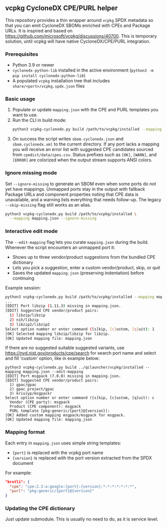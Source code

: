 ## vcpkg CycloneDX CPE/PURL helper

This repository provides a thin wrapper around `vcpkg` SPDX metadata so that you can emit CycloneDX SBOMs enriched with CPEs and Package URLs. It is inspired and based on https://github.com/microsoft/vcpkg/discussions/40700. This is temporary solution, until vcpkg will have native CycloneDX/CPE/PURL integration.

### Prerequisites
- Python 3.9 or newer
- `cyclonedx-python-lib` installed in the active environment (`python3 -m pip install cyclonedx-python-lib`)
- A populated `vcpkg` installation tree that includes `share/<port>/vcpkg.spdx.json` files

### Basic usage
1. Populate or update `mapping.json` with the CPE and PURL templates you want to use.
2. Run the CLI in build mode:
   ```bash
   python3 vcpkg-cyclonedx.py build /path/to/vcpkg/installed --mapping mapping.json
   ```
3. On success the script writes `sbom.cyclonedx.json` and `sbom.cyclonedx.xml` to the current directory. If any port lacks a mapping you will receive an error list with suggested CPE candidates sourced from `cpedict/data/cpes.csv`. Status prefixes such as `[OK]`, `[WARN]`, and `[ERROR]` are colorized when the output stream supports ANSI colors.

### Ignore missing mode
Set `--ignore-missing` to generate an SBOM even when some ports do not yet have mappings. Unmapped ports stay in the output with fallback Package URLs and component properties noting that CPE data is unavailable, and a warning lists everything that needs follow-up. The legacy `--skip-missing` flag still works as an alias.
```bash
python3 vcpkg-cyclonedx.py build /path/to/vcpkg/installed \
  --mapping mapping.json --ignore-missing
```

### Interactive edit mode
The `--edit-mapping` flag lets you curate `mapping.json` during the build. Whenever the script encounters an unmapped port it:
- Shows up to three vendor/product suggestions from the bundled CPE dictionary
- Lets you pick a suggestion, enter a custom vendor/product, skip, or quit
- Saves the updated `mapping.json` (preserving indentation) before continuing

Example session:
```bash
python3 vcpkg-cyclonedx.py build /path/to/vcpkg/installed --mapping mapping.json --edit-mapping
...
[EDIT] Port libzip (1.11.3) missing in mapping.json.
[EDIT] Suggested CPE vendor/product pairs:
  1) libzip/libzip
  2) nih/libzip
  3) libzip2/libzip2
Select option number or enter command ([s]kip, [c]ustom, [q]uit): 1
[OK] Selected mapping libzip/libzip for libzip.
[OK] Updated mapping file: mapping.json
```

If there are no suggested suitable suggested variants, use https://nvd.nist.gov/products/cpe/search for search port name and select and fill 'custom' option, like in example below:

```
python3 vcpkg-cyclonedx.py build ../qclauncher/vcpkg/installed --mapping mapping.json --edit-mapping
[EDIT] Port msgpack (7.0.0) missing in mapping.json.
[EDIT] Suggested CPE vendor/product pairs:
  1) gpac/gpac
  2) gpac_project/gpac
  3) kriszyp/msgpackr
Select option number or enter command ([s]kip, [c]ustom, [q]uit): c
  Vendor (CPE party): msgpack
  Product (CPE component): msgpack
  PURL template [pkg:generic/{port}@{version}]: 
[OK] Added custom mapping msgpack/msgpack for msgpack.
[OK] Updated mapping file: mapping.json
```

### Mapping format
Each entry in `mapping.json` uses simple string templates:
- `{port}` is replaced with the vcpkg port name
- `{version}` is replaced with the port version extracted from the SPDX document

For example:
```json
"brotli": {
  "cpe": "cpe:2.3:a:google:{port}:{version}:*:*:*:*:*:*:*",
  "purl": "pkg:generic/{port}@{version}"
}
```

### Updating the CPE dictionary
Just update submodule. This is usually no need to do, as it is service level.
